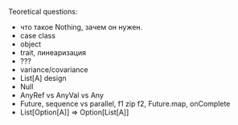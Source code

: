 Teoretical questions:
- что такое Nothing, зачем он нужен.
- case class
- object
- trait, линеаризация
- ???
- variance/covariance
- List[A] design
- Null
- AnyRef vs AnyVal vs Any
- Future, sequence vs parallel, f1 zip f2, Future.map, onComplete
- List[Option[A]] => Option[List[A]]

